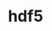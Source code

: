 ---
title: "hdf5"
layout: cache
categories: [package, develop-2023-05-14]
meta: {"versions": ["1.10.7", "1.12.2", "1.14.0", "1.14.1-2", "1.8.21", "1.8.22"], "compilers": ["gcc@=11.1.0", "gcc@=11.3.0", "gcc@=7.3.1", "gcc@=7.5.0", "oneapi@=2023.0.0"], "oss": ["amzn2", "ubuntu18.04", "ubuntu20.04", "ubuntu22.04"], "platforms": ["linux"], "targets": ["aarch64", "neoverse_n1", "ppc64le", "x86_64", "x86_64_v3"], "stacks": ["aws-ahug", "aws-ahug-aarch64", "aws-isc", "aws-isc-aarch64", "data-vis-sdk", "e4s", "e4s-oneapi", "e4s-power", "ml-linux-x86_64-cpu", "ml-linux-x86_64-cuda", "ml-linux-x86_64-rocm", "radiuss", "radiuss-aws", "radiuss-aws-aarch64", "root", "tutorial"], "num_specs": 37, "num_specs_by_stack": {"data-vis-sdk": 3, "root": 37, "aws-isc-aarch64": 2, "ml-linux-x86_64-cpu": 1, "ml-linux-x86_64-cuda": 1, "ml-linux-x86_64-rocm": 1, "tutorial": 3, "e4s-power": 5, "e4s-oneapi": 3, "e4s": 5, "radiuss-aws": 2, "aws-ahug-aarch64": 4, "aws-isc": 1, "radiuss-aws-aarch64": 4, "aws-ahug": 2, "radiuss": 2}}
spec_details: [{"hash": "j2qpqq2d3v4f72zns6yzddvmx6p5cpw4", "compiler": "gcc@=11.1.0", "versions": ["1.14.1-2"], "os": "ubuntu20.04", "platform": "linux", "target": "x86_64_v3", "variants": ["api=default", "build_system=cmake", "build_type=Release", "~cxx", "+fortran", "generator=make", "+hl", "~ipo", "~java", "~map", "+mpi", "+shared", "~szip", "+threadsafe", "+tools"], "stacks": ["data-vis-sdk", "root"], "size": "-", "tarball": "https://binaries.spack.io/releases/develop-2023-05-14/build_cache/linux-ubuntu20.04-x86_64_v3/gcc-11.1.0/hdf5-1.14.1-2/linux-ubuntu20.04-x86_64_v3-gcc-11.1.0-hdf5-1.14.1-2-j2qpqq2d3v4f72zns6yzddvmx6p5cpw4.spack"}, {"hash": "geyayi2f6xtz7pkc3m2mofnrc4gosw6n", "compiler": "gcc@=11.1.0", "versions": ["1.12.2"], "os": "ubuntu20.04", "platform": "linux", "target": "x86_64_v3", "variants": ["api=default", "build_system=cmake", "build_type=Release", "~cxx", "+fortran", "generator=make", "+hl", "~ipo", "~java", "+mpi", "+shared", "~szip", "~threadsafe", "+tools"], "stacks": ["data-vis-sdk", "root"], "size": "-", "tarball": "https://binaries.spack.io/releases/develop-2023-05-14/build_cache/linux-ubuntu20.04-x86_64_v3/gcc-11.1.0/hdf5-1.12.2/linux-ubuntu20.04-x86_64_v3-gcc-11.1.0-hdf5-1.12.2-geyayi2f6xtz7pkc3m2mofnrc4gosw6n.spack"}, {"hash": "6mlyoqi2douwib6ccziquxvewoc77dbx", "compiler": "gcc@=7.3.1", "versions": ["1.14.1-2"], "os": "amzn2", "platform": "linux", "target": "aarch64", "variants": ["api=default", "build_system=cmake", "build_type=Release", "~cxx", "+fortran", "generator=make", "+hl", "~ipo", "~java", "~map", "+mpi", "+shared", "~szip", "~threadsafe", "+tools"], "stacks": ["root", "aws-isc-aarch64"], "size": "-", "tarball": "https://binaries.spack.io/releases/develop-2023-05-14/build_cache/linux-amzn2-aarch64/gcc-7.3.1/hdf5-1.14.1-2/linux-amzn2-aarch64-gcc-7.3.1-hdf5-1.14.1-2-6mlyoqi2douwib6ccziquxvewoc77dbx.spack"}, {"hash": "fttkpdkct2kscwj4h74jtpr7himtxms4", "compiler": "gcc@=11.3.0", "versions": ["1.14.1-2"], "os": "ubuntu22.04", "platform": "linux", "target": "x86_64_v3", "variants": ["api=default", "build_system=cmake", "build_type=Release", "~cxx", "~fortran", "generator=make", "+hl", "~ipo", "~java", "~map", "~mpi", "+shared", "~szip", "~threadsafe", "+tools"], "stacks": ["ml-linux-x86_64-cpu", "ml-linux-x86_64-cuda", "ml-linux-x86_64-rocm", "root"], "size": "-", "tarball": "https://binaries.spack.io/releases/develop-2023-05-14/build_cache/linux-ubuntu22.04-x86_64_v3/gcc-11.3.0/hdf5-1.14.1-2/linux-ubuntu22.04-x86_64_v3-gcc-11.3.0-hdf5-1.14.1-2-fttkpdkct2kscwj4h74jtpr7himtxms4.spack"}, {"hash": "qr4bdoxfurfbzavn5ku4gfsxagauhyyo", "compiler": "gcc@=11.3.0", "versions": ["1.14.1-2"], "os": "ubuntu22.04", "platform": "linux", "target": "x86_64_v3", "variants": ["api=default", "build_system=cmake", "build_type=Release", "~cxx", "~fortran", "generator=make", "+hl", "~ipo", "~java", "~map", "+mpi", "+shared", "~szip", "~threadsafe", "+tools"], "stacks": ["root", "tutorial"], "size": "-", "tarball": "https://binaries.spack.io/releases/develop-2023-05-14/build_cache/linux-ubuntu22.04-x86_64_v3/gcc-11.3.0/hdf5-1.14.1-2/linux-ubuntu22.04-x86_64_v3-gcc-11.3.0-hdf5-1.14.1-2-qr4bdoxfurfbzavn5ku4gfsxagauhyyo.spack"}, {"hash": "cbcmfm3vhtuahuzooussg2aauhggzxjs", "compiler": "gcc@=11.1.0", "versions": ["1.14.1-2"], "os": "ubuntu20.04", "platform": "linux", "target": "ppc64le", "variants": ["api=default", "build_system=cmake", "build_type=Release", "~cxx", "+fortran", "generator=make", "+hl", "~ipo", "~java", "~map", "+mpi", "+shared", "~szip", "~threadsafe", "+tools"], "stacks": ["root", "e4s-power"], "size": "-", "tarball": "https://binaries.spack.io/releases/develop-2023-05-14/build_cache/linux-ubuntu20.04-ppc64le/gcc-11.1.0/hdf5-1.14.1-2/linux-ubuntu20.04-ppc64le-gcc-11.1.0-hdf5-1.14.1-2-cbcmfm3vhtuahuzooussg2aauhggzxjs.spack"}, {"hash": "ehas6ky335x2kakbvyzl4xufoxc635cv", "compiler": "oneapi@=2023.0.0", "versions": ["1.14.1-2"], "os": "ubuntu20.04", "platform": "linux", "target": "x86_64", "variants": ["api=default", "build_system=cmake", "build_type=Release", "~cxx", "+fortran", "generator=make", "+hl", "~ipo", "~java", "~map", "+mpi", "+shared", "~szip", "~threadsafe", "+tools"], "stacks": ["root", "e4s-oneapi"], "size": "-", "tarball": "https://binaries.spack.io/releases/develop-2023-05-14/build_cache/linux-ubuntu20.04-x86_64/oneapi-2023.0.0/hdf5-1.14.1-2/linux-ubuntu20.04-x86_64-oneapi-2023.0.0-hdf5-1.14.1-2-ehas6ky335x2kakbvyzl4xufoxc635cv.spack"}, {"hash": "i4ruyeuslladi3uo5pciysuiitwtnan7", "compiler": "gcc@=11.1.0", "versions": ["1.14.1-2"], "os": "ubuntu20.04", "platform": "linux", "target": "x86_64_v3", "variants": ["api=default", "build_system=cmake", "build_type=Release", "~cxx", "+fortran", "generator=make", "+hl", "~ipo", "~java", "~map", "+mpi", "+shared", "~szip", "~threadsafe", "+tools"], "stacks": ["e4s", "root"], "size": "-", "tarball": "https://binaries.spack.io/releases/develop-2023-05-14/build_cache/linux-ubuntu20.04-x86_64_v3/gcc-11.1.0/hdf5-1.14.1-2/linux-ubuntu20.04-x86_64_v3-gcc-11.1.0-hdf5-1.14.1-2-i4ruyeuslladi3uo5pciysuiitwtnan7.spack"}, {"hash": "eotn3fuk5wvwlp3quyplk4izmkoemnjk", "compiler": "gcc@=11.1.0", "versions": ["1.14.1-2"], "os": "ubuntu20.04", "platform": "linux", "target": "ppc64le", "variants": ["api=default", "build_system=cmake", "build_type=Release", "~cxx", "+fortran", "generator=make", "+hl", "~ipo", "~java", "~map", "+mpi", "+shared", "~szip", "+threadsafe", "+tools"], "stacks": ["root", "e4s-power"], "size": "-", "tarball": "https://binaries.spack.io/releases/develop-2023-05-14/build_cache/linux-ubuntu20.04-ppc64le/gcc-11.1.0/hdf5-1.14.1-2/linux-ubuntu20.04-ppc64le-gcc-11.1.0-hdf5-1.14.1-2-eotn3fuk5wvwlp3quyplk4izmkoemnjk.spack"}, {"hash": "usdjqmjei6lvwd5ixocrkljbaqrfqwpy", "compiler": "gcc@=11.1.0", "versions": ["1.14.1-2"], "os": "ubuntu20.04", "platform": "linux", "target": "ppc64le", "variants": ["api=default", "build_system=cmake", "build_type=Release", "~cxx", "+fortran", "generator=make", "+hl", "~ipo", "~java", "~map", "+mpi", "+shared", "~szip", "~threadsafe", "+tools"], "stacks": ["root", "e4s-power"], "size": "-", "tarball": "https://binaries.spack.io/releases/develop-2023-05-14/build_cache/linux-ubuntu20.04-ppc64le/gcc-11.1.0/hdf5-1.14.1-2/linux-ubuntu20.04-ppc64le-gcc-11.1.0-hdf5-1.14.1-2-usdjqmjei6lvwd5ixocrkljbaqrfqwpy.spack"}, {"hash": "owpqhddc3utubtema36uoq3tp6rsjjzg", "compiler": "oneapi@=2023.0.0", "versions": ["1.14.0"], "os": "ubuntu20.04", "platform": "linux", "target": "x86_64", "variants": ["api=default", "build_system=cmake", "build_type=Release", "~cxx", "+fortran", "generator=make", "+hl", "~ipo", "~java", "~map", "+mpi", "patches=0b5dd6f", "+shared", "~szip", "~threadsafe", "+tools"], "stacks": ["root", "e4s-oneapi"], "size": "-", "tarball": "https://binaries.spack.io/releases/develop-2023-05-14/build_cache/linux-ubuntu20.04-x86_64/oneapi-2023.0.0/hdf5-1.14.0/linux-ubuntu20.04-x86_64-oneapi-2023.0.0-hdf5-1.14.0-owpqhddc3utubtema36uoq3tp6rsjjzg.spack"}, {"hash": "surpid6l4fcyeq2fiqiastdi2aksy3m5", "compiler": "gcc@=11.1.0", "versions": ["1.12.2"], "os": "ubuntu20.04", "platform": "linux", "target": "x86_64_v3", "variants": ["api=default", "build_system=cmake", "build_type=Release", "~cxx", "+fortran", "generator=make", "+hl", "~ipo", "~java", "+mpi", "+shared", "~szip", "~threadsafe", "+tools"], "stacks": ["e4s", "root"], "size": "-", "tarball": "https://binaries.spack.io/releases/develop-2023-05-14/build_cache/linux-ubuntu20.04-x86_64_v3/gcc-11.1.0/hdf5-1.12.2/linux-ubuntu20.04-x86_64_v3-gcc-11.1.0-hdf5-1.12.2-surpid6l4fcyeq2fiqiastdi2aksy3m5.spack"}, {"hash": "37ksq3ib4sd2mpy2wdtpi5cc7uhnnjlr", "compiler": "gcc@=7.3.1", "versions": ["1.8.22"], "os": "amzn2", "platform": "linux", "target": "x86_64_v3", "variants": ["api=default", "build_system=cmake", "build_type=Release", "~cxx", "~fortran", "generator=make", "~hl", "~ipo", "+mpi", "+shared", "~szip", "~threadsafe", "+tools"], "stacks": ["root", "radiuss-aws"], "size": "-", "tarball": "https://binaries.spack.io/releases/develop-2023-05-14/build_cache/linux-amzn2-x86_64_v3/gcc-7.3.1/hdf5-1.8.22/linux-amzn2-x86_64_v3-gcc-7.3.1-hdf5-1.8.22-37ksq3ib4sd2mpy2wdtpi5cc7uhnnjlr.spack"}, {"hash": "3pqvsc5omrcwkrarxrw3ffwhtlteb5vn", "compiler": "gcc@=11.1.0", "versions": ["1.14.1-2"], "os": "ubuntu20.04", "platform": "linux", "target": "x86_64_v3", "variants": ["api=default", "build_system=cmake", "build_type=Release", "~cxx", "+fortran", "generator=make", "+hl", "~ipo", "~java", "~map", "+mpi", "+shared", "~szip", "+threadsafe", "+tools"], "stacks": ["data-vis-sdk", "root"], "size": "-", "tarball": "https://binaries.spack.io/releases/develop-2023-05-14/build_cache/linux-ubuntu20.04-x86_64_v3/gcc-11.1.0/hdf5-1.14.1-2/linux-ubuntu20.04-x86_64_v3-gcc-11.1.0-hdf5-1.14.1-2-3pqvsc5omrcwkrarxrw3ffwhtlteb5vn.spack"}, {"hash": "cfbjveuxeefzesbjo7w73xv5euimjdy6", "compiler": "gcc@=7.3.1", "versions": ["1.14.1-2"], "os": "amzn2", "platform": "linux", "target": "neoverse_n1", "variants": ["api=default", "build_system=cmake", "build_type=Release", "~cxx", "+fortran", "generator=make", "+hl", "~ipo", "~java", "~map", "+mpi", "+shared", "~szip", "~threadsafe", "+tools"], "stacks": ["aws-ahug-aarch64", "root"], "size": "-", "tarball": "https://binaries.spack.io/releases/develop-2023-05-14/build_cache/linux-amzn2-neoverse_n1/gcc-7.3.1/hdf5-1.14.1-2/linux-amzn2-neoverse_n1-gcc-7.3.1-hdf5-1.14.1-2-cfbjveuxeefzesbjo7w73xv5euimjdy6.spack"}, {"hash": "tv3xu7pnj5szusrcsb46qbhaoy545n3c", "compiler": "gcc@=7.3.1", "versions": ["1.14.1-2"], "os": "amzn2", "platform": "linux", "target": "neoverse_n1", "variants": ["api=default", "build_system=cmake", "build_type=Release", "~cxx", "+fortran", "generator=make", "+hl", "~ipo", "~java", "~map", "~mpi", "+shared", "~szip", "~threadsafe", "+tools"], "stacks": ["aws-ahug-aarch64", "root"], "size": "-", "tarball": "https://binaries.spack.io/releases/develop-2023-05-14/build_cache/linux-amzn2-neoverse_n1/gcc-7.3.1/hdf5-1.14.1-2/linux-amzn2-neoverse_n1-gcc-7.3.1-hdf5-1.14.1-2-tv3xu7pnj5szusrcsb46qbhaoy545n3c.spack"}, {"hash": "t2dbo3ez57mib7evj7ssfgiybshyimhu", "compiler": "gcc@=7.3.1", "versions": ["1.14.1-2"], "os": "amzn2", "platform": "linux", "target": "x86_64_v3", "variants": ["api=default", "build_system=cmake", "build_type=Release", "~cxx", "+fortran", "generator=make", "+hl", "~ipo", "~java", "~map", "+mpi", "+shared", "~szip", "~threadsafe", "+tools"], "stacks": ["aws-isc", "root"], "size": "-", "tarball": "https://binaries.spack.io/releases/develop-2023-05-14/build_cache/linux-amzn2-x86_64_v3/gcc-7.3.1/hdf5-1.14.1-2/linux-amzn2-x86_64_v3-gcc-7.3.1-hdf5-1.14.1-2-t2dbo3ez57mib7evj7ssfgiybshyimhu.spack"}, {"hash": "zqfybx3rbkvyrjxeaa2db27ijwjohfuz", "compiler": "gcc@=7.3.1", "versions": ["1.14.1-2"], "os": "amzn2", "platform": "linux", "target": "x86_64_v3", "variants": ["api=default", "build_system=cmake", "build_type=Release", "~cxx", "~fortran", "generator=make", "~hl", "~ipo", "~java", "~map", "+mpi", "+shared", "~szip", "~threadsafe", "+tools"], "stacks": ["root", "radiuss-aws"], "size": "-", "tarball": "https://binaries.spack.io/releases/develop-2023-05-14/build_cache/linux-amzn2-x86_64_v3/gcc-7.3.1/hdf5-1.14.1-2/linux-amzn2-x86_64_v3-gcc-7.3.1-hdf5-1.14.1-2-zqfybx3rbkvyrjxeaa2db27ijwjohfuz.spack"}, {"hash": "y3h5qc2vcttyec5botwrvvhonlfdrgcv", "compiler": "gcc@=11.1.0", "versions": ["1.10.7"], "os": "ubuntu20.04", "platform": "linux", "target": "x86_64_v3", "variants": ["api=default", "build_system=cmake", "build_type=Release", "~cxx", "+fortran", "generator=make", "+hl", "~ipo", "~java", "+mpi", "patches=2a1e311", "+shared", "~szip", "~threadsafe", "+tools"], "stacks": ["e4s", "root"], "size": "-", "tarball": "https://binaries.spack.io/releases/develop-2023-05-14/build_cache/linux-ubuntu20.04-x86_64_v3/gcc-11.1.0/hdf5-1.10.7/linux-ubuntu20.04-x86_64_v3-gcc-11.1.0-hdf5-1.10.7-y3h5qc2vcttyec5botwrvvhonlfdrgcv.spack"}, {"hash": "r3jvupbghtyseikievbqtp5pveq7qemq", "compiler": "gcc@=7.3.1", "versions": ["1.8.22"], "os": "amzn2", "platform": "linux", "target": "neoverse_n1", "variants": ["api=default", "build_system=cmake", "build_type=Release", "~cxx", "~fortran", "generator=make", "~hl", "~ipo", "+mpi", "+shared", "~szip", "~threadsafe", "+tools"], "stacks": ["radiuss-aws-aarch64", "root"], "size": "-", "tarball": "https://binaries.spack.io/releases/develop-2023-05-14/build_cache/linux-amzn2-neoverse_n1/gcc-7.3.1/hdf5-1.8.22/linux-amzn2-neoverse_n1-gcc-7.3.1-hdf5-1.8.22-r3jvupbghtyseikievbqtp5pveq7qemq.spack"}, {"hash": "kzpm5bq6mw2th7i6jvfedanrdfe42bwv", "compiler": "gcc@=11.3.0", "versions": ["1.14.1-2"], "os": "ubuntu22.04", "platform": "linux", "target": "x86_64_v3", "variants": ["api=default", "build_system=cmake", "build_type=Release", "~cxx", "~fortran", "generator=make", "~hl", "~ipo", "~java", "~map", "+mpi", "+shared", "~szip", "~threadsafe", "+tools"], "stacks": ["root", "tutorial"], "size": "-", "tarball": "https://binaries.spack.io/releases/develop-2023-05-14/build_cache/linux-ubuntu22.04-x86_64_v3/gcc-11.3.0/hdf5-1.14.1-2/linux-ubuntu22.04-x86_64_v3-gcc-11.3.0-hdf5-1.14.1-2-kzpm5bq6mw2th7i6jvfedanrdfe42bwv.spack"}, {"hash": "n25xokedktua2do3mrbxmhlrvah6xf2a", "compiler": "gcc@=7.3.1", "versions": ["1.14.1-2"], "os": "amzn2", "platform": "linux", "target": "x86_64_v3", "variants": ["api=default", "build_system=cmake", "build_type=Release", "~cxx", "+fortran", "generator=make", "+hl", "~ipo", "~java", "~map", "+mpi", "+shared", "~szip", "~threadsafe", "+tools"], "stacks": ["aws-ahug", "root"], "size": "-", "tarball": "https://binaries.spack.io/releases/develop-2023-05-14/build_cache/linux-amzn2-x86_64_v3/gcc-7.3.1/hdf5-1.14.1-2/linux-amzn2-x86_64_v3-gcc-7.3.1-hdf5-1.14.1-2-n25xokedktua2do3mrbxmhlrvah6xf2a.spack"}, {"hash": "g4kwyyol3oo4igr5555s7qtwbkkmw4nm", "compiler": "gcc@=7.3.1", "versions": ["1.14.1-2"], "os": "amzn2", "platform": "linux", "target": "aarch64", "variants": ["api=default", "build_system=cmake", "build_type=Release", "~cxx", "+fortran", "generator=make", "+hl", "~ipo", "~java", "~map", "+mpi", "+shared", "~szip", "~threadsafe", "+tools"], "stacks": ["aws-ahug-aarch64", "root"], "size": "-", "tarball": "https://binaries.spack.io/releases/develop-2023-05-14/build_cache/linux-amzn2-aarch64/gcc-7.3.1/hdf5-1.14.1-2/linux-amzn2-aarch64-gcc-7.3.1-hdf5-1.14.1-2-g4kwyyol3oo4igr5555s7qtwbkkmw4nm.spack"}, {"hash": "prdecpham7bjbbzkx5ww2xrvuwhetsno", "compiler": "gcc@=7.3.1", "versions": ["1.14.1-2"], "os": "amzn2", "platform": "linux", "target": "neoverse_n1", "variants": ["api=default", "build_system=cmake", "build_type=Release", "~cxx", "+fortran", "generator=make", "+hl", "~ipo", "~java", "~map", "+mpi", "+shared", "~szip", "~threadsafe", "+tools"], "stacks": ["root", "aws-isc-aarch64"], "size": "-", "tarball": "https://binaries.spack.io/releases/develop-2023-05-14/build_cache/linux-amzn2-neoverse_n1/gcc-7.3.1/hdf5-1.14.1-2/linux-amzn2-neoverse_n1-gcc-7.3.1-hdf5-1.14.1-2-prdecpham7bjbbzkx5ww2xrvuwhetsno.spack"}, {"hash": "aefmnlrjado6eu4tg6htfo6xsnbs77ji", "compiler": "gcc@=7.5.0", "versions": ["1.8.22"], "os": "ubuntu18.04", "platform": "linux", "target": "x86_64_v3", "variants": ["api=default", "build_system=cmake", "build_type=Release", "~cxx", "~fortran", "generator=make", "~hl", "~ipo", "+mpi", "+shared", "~szip", "~threadsafe", "+tools"], "stacks": ["radiuss", "root"], "size": "-", "tarball": "https://binaries.spack.io/releases/develop-2023-05-14/build_cache/linux-ubuntu18.04-x86_64_v3/gcc-7.5.0/hdf5-1.8.22/linux-ubuntu18.04-x86_64_v3-gcc-7.5.0-hdf5-1.8.22-aefmnlrjado6eu4tg6htfo6xsnbs77ji.spack"}, {"hash": "uz3jc2sduirjxfs45ssxecpbsza3kepl", "compiler": "gcc@=7.3.1", "versions": ["1.14.1-2"], "os": "amzn2", "platform": "linux", "target": "aarch64", "variants": ["api=default", "build_system=cmake", "build_type=Release", "~cxx", "~fortran", "generator=make", "~hl", "~ipo", "~java", "~map", "+mpi", "+shared", "~szip", "~threadsafe", "+tools"], "stacks": ["radiuss-aws-aarch64", "root"], "size": "-", "tarball": "https://binaries.spack.io/releases/develop-2023-05-14/build_cache/linux-amzn2-aarch64/gcc-7.3.1/hdf5-1.14.1-2/linux-amzn2-aarch64-gcc-7.3.1-hdf5-1.14.1-2-uz3jc2sduirjxfs45ssxecpbsza3kepl.spack"}, {"hash": "gxcvfs45lqfwsnwkhbsg7354bzycg46r", "compiler": "gcc@=11.1.0", "versions": ["1.8.21"], "os": "ubuntu20.04", "platform": "linux", "target": "ppc64le", "variants": ["api=default", "build_system=cmake", "build_type=Release", "~cxx", "+fortran", "generator=make", "+hl", "~ipo", "+mpi", "patches=0e20187,b61e2f0", "+shared", "~szip", "~threadsafe", "+tools"], "stacks": ["root", "e4s-power"], "size": "-", "tarball": "https://binaries.spack.io/releases/develop-2023-05-14/build_cache/linux-ubuntu20.04-ppc64le/gcc-11.1.0/hdf5-1.8.21/linux-ubuntu20.04-ppc64le-gcc-11.1.0-hdf5-1.8.21-gxcvfs45lqfwsnwkhbsg7354bzycg46r.spack"}, {"hash": "wl5qov6gggf3egomxpzqfl2xamjmdcfh", "compiler": "gcc@=7.5.0", "versions": ["1.14.1-2"], "os": "ubuntu18.04", "platform": "linux", "target": "x86_64_v3", "variants": ["api=default", "build_system=cmake", "build_type=Release", "~cxx", "~fortran", "generator=make", "~hl", "~ipo", "~java", "~map", "+mpi", "+shared", "~szip", "~threadsafe", "+tools"], "stacks": ["radiuss", "root"], "size": "-", "tarball": "https://binaries.spack.io/releases/develop-2023-05-14/build_cache/linux-ubuntu18.04-x86_64_v3/gcc-7.5.0/hdf5-1.14.1-2/linux-ubuntu18.04-x86_64_v3-gcc-7.5.0-hdf5-1.14.1-2-wl5qov6gggf3egomxpzqfl2xamjmdcfh.spack"}, {"hash": "63miwmc6blsc5mbabq522g6xbf5p2hsx", "compiler": "oneapi@=2023.0.0", "versions": ["1.8.21"], "os": "ubuntu20.04", "platform": "linux", "target": "x86_64", "variants": ["api=default", "build_system=cmake", "build_type=Release", "~cxx", "+fortran", "generator=make", "+hl", "~ipo", "+mpi", "patches=0e20187,b61e2f0", "+shared", "~szip", "~threadsafe", "+tools"], "stacks": ["root", "e4s-oneapi"], "size": "-", "tarball": "https://binaries.spack.io/releases/develop-2023-05-14/build_cache/linux-ubuntu20.04-x86_64/oneapi-2023.0.0/hdf5-1.8.21/linux-ubuntu20.04-x86_64-oneapi-2023.0.0-hdf5-1.8.21-63miwmc6blsc5mbabq522g6xbf5p2hsx.spack"}, {"hash": "4yj5uhpvbclibh2fwnwkif2eljps3c2l", "compiler": "gcc@=7.3.1", "versions": ["1.14.1-2"], "os": "amzn2", "platform": "linux", "target": "neoverse_n1", "variants": ["api=default", "build_system=cmake", "build_type=Release", "~cxx", "~fortran", "generator=make", "~hl", "~ipo", "~java", "~map", "+mpi", "+shared", "~szip", "~threadsafe", "+tools"], "stacks": ["radiuss-aws-aarch64", "root"], "size": "-", "tarball": "https://binaries.spack.io/releases/develop-2023-05-14/build_cache/linux-amzn2-neoverse_n1/gcc-7.3.1/hdf5-1.14.1-2/linux-amzn2-neoverse_n1-gcc-7.3.1-hdf5-1.14.1-2-4yj5uhpvbclibh2fwnwkif2eljps3c2l.spack"}, {"hash": "xgtgnnvtm6akrskvbfudjrp2za4dzfwm", "compiler": "gcc@=7.3.1", "versions": ["1.14.1-2"], "os": "amzn2", "platform": "linux", "target": "aarch64", "variants": ["api=default", "build_system=cmake", "build_type=Release", "~cxx", "+fortran", "generator=make", "+hl", "~ipo", "~java", "~map", "~mpi", "+shared", "~szip", "~threadsafe", "+tools"], "stacks": ["aws-ahug-aarch64", "root"], "size": "-", "tarball": "https://binaries.spack.io/releases/develop-2023-05-14/build_cache/linux-amzn2-aarch64/gcc-7.3.1/hdf5-1.14.1-2/linux-amzn2-aarch64-gcc-7.3.1-hdf5-1.14.1-2-xgtgnnvtm6akrskvbfudjrp2za4dzfwm.spack"}, {"hash": "xiyppvpa4txreonwqgbdsv3uw72ikcpn", "compiler": "gcc@=7.3.1", "versions": ["1.14.1-2"], "os": "amzn2", "platform": "linux", "target": "x86_64_v3", "variants": ["api=default", "build_system=cmake", "build_type=Release", "~cxx", "+fortran", "generator=make", "+hl", "~ipo", "~java", "~map", "~mpi", "+shared", "~szip", "~threadsafe", "+tools"], "stacks": ["aws-ahug", "root"], "size": "-", "tarball": "https://binaries.spack.io/releases/develop-2023-05-14/build_cache/linux-amzn2-x86_64_v3/gcc-7.3.1/hdf5-1.14.1-2/linux-amzn2-x86_64_v3-gcc-7.3.1-hdf5-1.14.1-2-xiyppvpa4txreonwqgbdsv3uw72ikcpn.spack"}, {"hash": "imanl2hy2hvay2aahxp63w5wu6tfhzev", "compiler": "gcc@=7.3.1", "versions": ["1.8.22"], "os": "amzn2", "platform": "linux", "target": "aarch64", "variants": ["api=default", "build_system=cmake", "build_type=Release", "~cxx", "~fortran", "generator=make", "~hl", "~ipo", "+mpi", "+shared", "~szip", "~threadsafe", "+tools"], "stacks": ["radiuss-aws-aarch64", "root"], "size": "-", "tarball": "https://binaries.spack.io/releases/develop-2023-05-14/build_cache/linux-amzn2-aarch64/gcc-7.3.1/hdf5-1.8.22/linux-amzn2-aarch64-gcc-7.3.1-hdf5-1.8.22-imanl2hy2hvay2aahxp63w5wu6tfhzev.spack"}, {"hash": "myo5vxaoe4up3z5zcedgqp432vetkrvs", "compiler": "gcc@=11.1.0", "versions": ["1.8.21"], "os": "ubuntu20.04", "platform": "linux", "target": "x86_64_v3", "variants": ["api=default", "build_system=cmake", "build_type=Release", "~cxx", "+fortran", "generator=make", "+hl", "~ipo", "+mpi", "patches=0e20187,b61e2f0", "+shared", "~szip", "~threadsafe", "+tools"], "stacks": ["e4s", "root"], "size": "-", "tarball": "https://binaries.spack.io/releases/develop-2023-05-14/build_cache/linux-ubuntu20.04-x86_64_v3/gcc-11.1.0/hdf5-1.8.21/linux-ubuntu20.04-x86_64_v3-gcc-11.1.0-hdf5-1.8.21-myo5vxaoe4up3z5zcedgqp432vetkrvs.spack"}, {"hash": "zdeixczgutin54pxnr5vtbhh3i6k45bb", "compiler": "gcc@=11.1.0", "versions": ["1.14.1-2"], "os": "ubuntu20.04", "platform": "linux", "target": "x86_64_v3", "variants": ["api=default", "build_system=cmake", "build_type=Release", "~cxx", "+fortran", "generator=make", "+hl", "~ipo", "~java", "~map", "+mpi", "+shared", "~szip", "+threadsafe", "+tools"], "stacks": ["e4s", "root"], "size": "-", "tarball": "https://binaries.spack.io/releases/develop-2023-05-14/build_cache/linux-ubuntu20.04-x86_64_v3/gcc-11.1.0/hdf5-1.14.1-2/linux-ubuntu20.04-x86_64_v3-gcc-11.1.0-hdf5-1.14.1-2-zdeixczgutin54pxnr5vtbhh3i6k45bb.spack"}, {"hash": "df3qdagq5a52t6kuzphv6pclgjg5cl2m", "compiler": "gcc@=11.3.0", "versions": ["1.14.1-2"], "os": "ubuntu22.04", "platform": "linux", "target": "x86_64_v3", "variants": ["api=default", "build_system=cmake", "build_type=Release", "~cxx", "~fortran", "generator=make", "~hl", "~ipo", "~java", "~map", "~mpi", "+shared", "~szip", "~threadsafe", "+tools"], "stacks": ["root", "tutorial"], "size": "-", "tarball": "https://binaries.spack.io/releases/develop-2023-05-14/build_cache/linux-ubuntu22.04-x86_64_v3/gcc-11.3.0/hdf5-1.14.1-2/linux-ubuntu22.04-x86_64_v3-gcc-11.3.0-hdf5-1.14.1-2-df3qdagq5a52t6kuzphv6pclgjg5cl2m.spack"}, {"hash": "7ssiru36icst4g7wxpwg3vguqpi7mks7", "compiler": "gcc@=11.1.0", "versions": ["1.14.1-2"], "os": "ubuntu20.04", "platform": "linux", "target": "ppc64le", "variants": ["api=default", "build_system=cmake", "build_type=Release", "~cxx", "+fortran", "generator=make", "+hl", "~ipo", "~java", "~map", "+mpi", "+shared", "~szip", "+threadsafe", "+tools"], "stacks": ["root", "e4s-power"], "size": "-", "tarball": "https://binaries.spack.io/releases/develop-2023-05-14/build_cache/linux-ubuntu20.04-ppc64le/gcc-11.1.0/hdf5-1.14.1-2/linux-ubuntu20.04-ppc64le-gcc-11.1.0-hdf5-1.14.1-2-7ssiru36icst4g7wxpwg3vguqpi7mks7.spack"}]
---